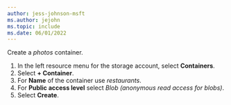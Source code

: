 ```yaml
---
author: jess-johnson-msft
ms.author: jejohn
ms.topic: include
ms.date: 06/01/2022
---
```


Create a *photos* container.

1. In the left resource menu for the storage account, select **Containers**.
1. Select **+ Container**.
1. For **Name** of the container use *restaurants*.
1. For **Public access level** select *Blob (anonymous read access for blobs)*.
1. Select **Create**.
